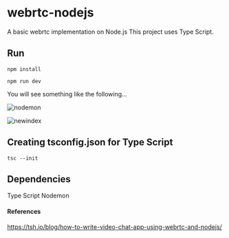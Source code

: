 # webrtc-nodejs
A basic webrtc implementation on Node.js This project uses Type Script.

## Run

```npm install```

```npm run dev```

You will see something like the following...

![nodemon](https://raw.githubusercontent.com/NodeJS-Bots/webrtc-nodejs/master/docs/nodemon.png)

![newindex](https://raw.githubusercontent.com/NodeJS-Bots/webrtc-nodejs/master/docs/newhelloworld.png)

## Creating tsconfig.json for Type Script

```tsc --init```

## Dependencies

Type Script
Nodemon

#### References

https://tsh.io/blog/how-to-write-video-chat-app-using-webrtc-and-nodejs/
